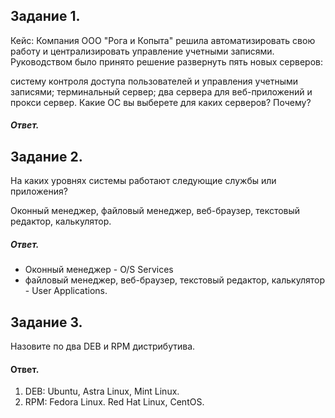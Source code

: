 ## Задание 1.
Кейс:
Компания ООО "Рога и Копыта" решила автоматизировать свою работу и централизировать управление учетными записями. Руководством было принято решение развернуть пять новых серверов:

систему контроля доступа пользователей и управления учетными записями;
терминальный сервер;
два сервера для веб-приложений и прокси сервер.
Какие ОС вы выберете для каких серверов? Почему?

##### Ответ.

## Задание 2.
На каких уровнях системы работают следующие службы или приложения?

Оконный менеджер, файловый менеджер, веб-браузер, текстовый редактор, калькулятор.

##### Ответ.
- Оконный менеджер - O/S Services
- файловый менеджер, веб-браузер, текстовый редактор, калькулятор - User Applications.

## Задание 3.
Назовите по два DEB и RPM дистрибутива.

#### Ответ.
1. DEB: Ubuntu, Astra Linux, Mint Linux.
2. RPM: Fedora Linux. Red Hat Linux, CentOS.
